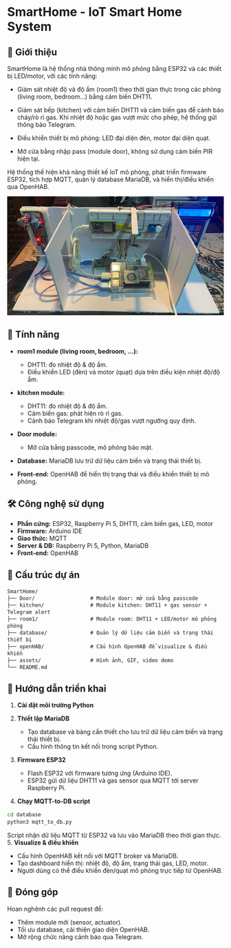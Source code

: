 # SmartHome - IoT Smart Home System

## 📌 Giới thiệu

SmartHome là hệ thống nhà thông minh mô phỏng bằng ESP32 và các thiết bị LED/motor, với các tính năng:

- Giám sát nhiệt độ và độ ẩm (room1) theo thời gian thực trong các phòng (living room, bedroom…) bằng cảm biến DHT11.

- Giám sát bếp (kitchen) với cảm biến DHT11 và cảm biến gas để cảnh báo cháy/rò rỉ gas. Khi nhiệt độ hoặc gas vượt mức cho phép, hệ thống gửi thông báo Telegram.

- Điều khiển thiết bị mô phỏng: LED đại diện đèn, motor đại diện quạt.

- Mở cửa bằng nhập pass (module door), không sử dụng cảm biến PIR hiện tại.

Hệ thống thể hiện khả năng thiết kế IoT mô phỏng, phát triển firmware ESP32, tích hợp MQTT, quản lý database MariaDB, và hiển thị/điều khiển qua OpenHAB.


![Mô hình hệ thống SmartHome](https://github.com/KienNT-c4l/SmartHome/blob/main/assets/demo1.png)



## 🚀 Tính năng

- **room1 module (living room, bedroom, …):**
  - DHT11: đo nhiệt độ & độ ẩm.
  - Điều khiển LED (đèn) và motor (quạt) dựa trên điều kiện nhiệt độ/độ ẩm.

- **kitchen module:**
  - DHT11: đo nhiệt độ & độ ẩm.
  - Cảm biến gas: phát hiện rò rỉ gas.
  - Cảnh báo Telegram khi nhiệt độ/gas vượt ngưỡng quy định.

- **Door module:**
  - Mở cửa bằng passcode, mô phỏng bảo mật.

- **Database:** MariaDB lưu trữ dữ liệu cảm biến và trạng thái thiết bị.

- **Front-end:** OpenHAB để hiển thị trạng thái và điều khiển thiết bị mô phỏng.



## 🛠️ Công nghệ sử dụng

- **Phần cứng:** ESP32, Raspberry Pi 5, DHT11, cảm biến gas, LED, motor
- **Firmware:** Arduino IDE
- **Giao thức:** MQTT
- **Server & DB:** Raspberry Pi 5, Python, MariaDB
- **Front-end:** OpenHAB


## 📂 Cấu trúc dự án
```text
SmartHome/
├── Door/                  # Module door: mở cửa bằng passcode
├── kitchen/               # Module kitchen: DHT11 + gas sensor + Telegram alert
├── room1/                 # Module room: DHT11 + LED/motor mô phỏng phòng
├── database/              # Quản lý dữ liệu cảm biến và trạng thái thiết bị
├── openHAB/               # Cấu hình OpenHAB để visualize & điều khiển
├── assets/                # Hình ảnh, GIF, video demo
└── README.md
```


## 🔧 Hướng dẫn triển khai

1. **Cài đặt môi trường Python**  

2. **Thiết lập MariaDB**  
   - Tạo database và bảng cần thiết cho lưu trữ dữ liệu cảm biến và trạng thái thiết bị.  
   - Cấu hình thông tin kết nối trong script Python.  

3. **Firmware ESP32**  
   - Flash ESP32 với firmware tương ứng (Arduino IDE).  
   - ESP32 gửi dữ liệu DHT11 và gas sensor qua MQTT tới server Raspberry Pi.  

4. **Chạy MQTT-to-DB script**  
```bash
cd database
python3 mqtt_to_db.py
```
Script nhận dữ liệu MQTT từ ESP32 và lưu vào MariaDB theo thời gian thực.
5. **Visualize & điều khiển**
   - Cấu hình OpenHAB kết nối với MQTT broker và MariaDB.
   - Tạo dashboard hiển thị: nhiệt độ, độ ẩm, trạng thái gas, LED, motor.
   - Người dùng có thể điều khiển đèn/quạt mô phỏng trực tiếp từ OpenHAB.


## 🤝 Đóng góp

Hoan nghênh các pull request để:

- Thêm module mới (sensor, actuator).
- Tối ưu database, cải thiện giao diện OpenHAB.
- Mở rộng chức năng cảnh báo qua Telegram.


